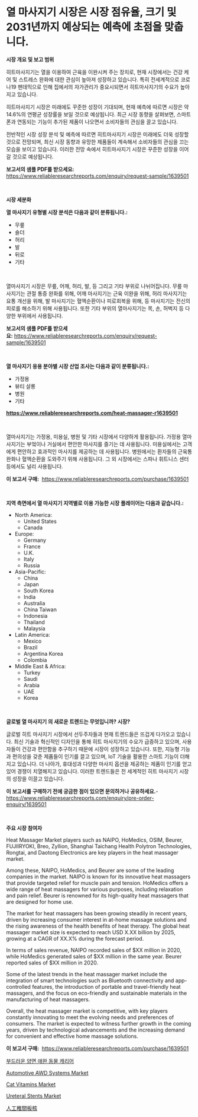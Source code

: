 <p><h1>열 마사지기 시장은 시장 점유율, 크기 및 2031년까지 예상되는 예측에 초점을 맞춥니다.</h1></p><p><strong>시장 개요 및 보고 범위</strong></p>
<p><p>히트마사지기는 열을 이용하여 근육을 이완시켜 주는 장치로, 현재 시장에서는 건강 케어 및 스트레스 완화에 대한 관심이 높아져 성장하고 있습니다. 특히 전세계적으로 코로나19 팬데믹으로 인해 집에서의 자가관리가 중요시되면서 히트마사지기의 수요가 높아지고 있습니다.</p><p>히트마사지기 시장은 미래에도 꾸준한 성장이 기대되며, 현재 예측에 따르면 시장은 약 14.6%의 연평균 성장률을 보일 것으로 예상됩니다. 최근 시장 동향을 살펴보면, 스마트폰과 연동되는 기능이 추가된 제품이 나오면서 소비자들의 관심을 끌고 있습니다.</p><p>전반적인 시장 성장 분석 및 예측에 따르면 히트마사지기 시장은 미래에도 더욱 성장할 것으로 전망되며, 최신 시장 동향과 유망한 제품들이 계속해서 소비자들의 관심을 끄는 모습을 보이고 있습니다. 이러한 전망 속에서 히트마사지기 시장은 꾸준한 성장을 이어갈 것으로 예상됩니다.</p></p>
<p><strong>보고서의 샘플 PDF를 받으세요:</strong> <a href="https://www.reliableresearchreports.com/enquiry/request-sample/1639501">https://www.reliableresearchreports.com/enquiry/request-sample/1639501</a></p>
<p>&nbsp;</p>
<p><strong>시장 세분화</strong></p>
<p><strong>열 마사지기 유형별 시장 분석은 다음과 같이 분류됩니다.:</strong></p>
<p><ul><li>무릎</li><li>숄더</li><li>허리</li><li>발</li><li>뒤로</li><li>기타</li></ul></p>
<p>&nbsp;</p>
<p><p>열마사지기 시장은 무릎, 어깨, 허리, 발, 등 그리고 기타 부위로 나뉘어집니다. 무릎 마사지기는 관절 통증 완화를 위해, 어깨 마사지기는 근육 이완을 위해, 허리 마사지기는 요통 개선을 위해, 발 마사지기는 혈액순환이나 피로회복을 위해, 등 마사지기는 전신의 피로를 해소하기 위해 사용됩니다. 또한 기타 부위의 열마사지기는 목, 손, 허벅지 등 다양한 부위에서 사용됩니다.</p></p>
<p><strong>보고서의 샘플 PDF를 받으세요:</strong>&nbsp;<a href="https://www.reliableresearchreports.com/enquiry/request-sample/1639501">https://www.reliableresearchreports.com/enquiry/request-sample/1639501</a></p>
<p>&nbsp;</p>
<p><strong> 열 마사지기 응용 분야별 시장 산업 조사는 다음과 같이 분류됩니다.:</strong></p>
<p><ul><li>가정용</li><li>뷰티 살롱</li><li>병원</li><li>기타</li></ul></p>
<p><strong><a href="https://www.reliableresearchreports.com/heat-massager-r1639501">https://www.reliableresearchreports.com/heat-massager-r1639501</a></strong></p>
<p>&nbsp;</p>
<p><p>열마사지기는 가정용, 미용실, 병원 및 기타 시장에서 다양하게 활용됩니다. 가정용 열마사지기는 부엌이나 거실에서 편안한 마사지를 즐기는 데 사용됩니다. 미용실에서는 고객에게 편안하고 효과적인 마사지를 제공하는 데 사용됩니다. 병원에서는 환자들의 근육통 완화나 혈액순환을 도와주기 위해 사용됩니다. 그 외 시장에서는 스파나 휘트니스 센터 등에서도 널리 사용됩니다.</p></p>
<p><strong>이 보고서 구매:</strong>&nbsp; <a href="https://www.reliableresearchreports.com/purchase/1639501">https://www.reliableresearchreports.com/purchase/1639501</a></p>
<p>&nbsp;</p>
<p><strong>지역 측면에서 열 마사지기 지역별로 이용 가능한 시장 플레이어는 다음과 같습니다.:</strong></p>
<p><ul>
    <li>
        North America:
        <ul>
            <li>United States</li>
            <li>Canada</li>
        </ul>
    </li>
    <li>
        Europe:
        <ul>
            <li>Germany</li>
            <li>France</li>
            <li>U.K.</li>
            <li>Italy</li>
            <li>Russia</li>
        </ul>
    </li>
    <li>
        Asia-Pacific:
        <ul>
            <li>China</li>
            <li>Japan</li>
            <li>South Korea</li>
            <li>India</li>
            <li>Australia</li>
            <li>China Taiwan</li>
            <li>Indonesia</li>
            <li>Thailand</li>
            <li>Malaysia</li>
        </ul>
    </li>
    <li>
        Latin America:
        <ul>
            <li>Mexico</li>
            <li>Brazil</li>
            <li>Argentina Korea</li>
            <li>Colombia</li>
        </ul>
    </li>
    <li>
        Middle East & Africa:
        <ul>
            <li>Turkey</li>
            <li>Saudi</li>
            <li>Arabia</li>
            <li>UAE</li>
            <li>Korea</li>
        </ul>
    </li>
    </ul></p>
<p>&nbsp;</p>
<p><strong>글로벌 열 마사지기 의 새로운 트렌드는 무엇입니까? 시장?</strong></p>
<p><p>글로벌 히트 마사지기 시장에서 선두주자들과 현재 트렌드들은 뜨겁게 다가오고 있습니다. 최신 기술과 혁신적인 디자인을 통해 히트 마사지기의 수요가 급증하고 있으며, 사용자들이 건강과 편안함을 추구하기 때문에 시장이 성장하고 있습니다. 또한, 지능형 기능과 편의성을 갖춘 제품들이 인기를 끌고 있으며, IoT 기술을 활용한 스마트 기능이 더해지고 있습니다. 더 나아가, 휴대성과 다양한 마사지 옵션을 제공하는 제품이 인기를 얻고 있어 경쟁이 치열해지고 있습니다. 이러한 트렌드들은 전 세계적인 히트 마사지기 시장의 성장을 이끌고 있습니다.</p></p>
<p><strong>이 보고서를 구매하기 전에 궁금한 점이 있으면 문의하거나 공유하세요.</strong>- <a href="https://www.reliableresearchreports.com/enquiry/pre-order-enquiry/1639501">https://www.reliableresearchreports.com/enquiry/pre-order-enquiry/1639501</a></p>
<p>&nbsp;</p>
<p><strong>주요 시장 참여자</strong></p>
<p><p>Heat Massager Market players such as NAIPO, HoMedics, OSIM, Beurer, FUJIIRYOKI, Breo, Zyllion, Shanghai Taichang Health Polytron Technologies, Rongtai, and Daotong Electronics are key players in the heat massager market. </p><p>Among these, NAIPO, HoMedics, and Beurer are some of the leading companies in the market. NAIPO is known for its innovative heat massagers that provide targeted relief for muscle pain and tension. HoMedics offers a wide range of heat massagers for various purposes, including relaxation and pain relief. Beurer is renowned for its high-quality heat massagers that are designed for home use.</p><p>The market for heat massagers has been growing steadily in recent years, driven by increasing consumer interest in at-home massage solutions and the rising awareness of the health benefits of heat therapy. The global heat massager market size is expected to reach USD X.XX billion by 2025, growing at a CAGR of XX.X% during the forecast period.</p><p>In terms of sales revenue, NAIPO recorded sales of $XX million in 2020, while HoMedics generated sales of $XX million in the same year. Beurer reported sales of $XX million in 2020.</p><p>Some of the latest trends in the heat massager market include the integration of smart technologies such as Bluetooth connectivity and app-controlled features, the introduction of portable and travel-friendly heat massagers, and the focus on eco-friendly and sustainable materials in the manufacturing of heat massagers.</p><p>Overall, the heat massager market is competitive, with key players constantly innovating to meet the evolving needs and preferences of consumers. The market is expected to witness further growth in the coming years, driven by technological advancements and the increasing demand for convenient and effective home massage solutions.</p></p>
<p><strong>이 보고서 구매:</strong>&nbsp;&nbsp;<a href="https://www.reliableresearchreports.com/purchase/1639501">https://www.reliableresearchreports.com/purchase/1639501</a></p>
<p><p><a href="https://github.com/laholand/Market-Research-Report-List-3/blob/main/265051763861.md">부드러운 양면 애완 동물 캐리어</a></p><p><a href="https://github.com/arionmp/Market-Research-Report-List-3/blob/main/automotive-awd-systems-market.md">Automotive AWD Systems Market</a></p><p><a href="https://issuu.com/reportprime-2/docs/cat-vitamins-market-size-2030.pptx">Cat Vitamins Market</a></p><p><a href="https://www.linkedin.com/pulse/ureteral-stents-market-size-trends-complete-industry-overview-nf4bf">Ureteral Stents Market</a></p><p><a href="https://github.com/schmahlson/Market-Research-Report-List-1/blob/main/215494165158.md">人工椎間板核</a></p></p>